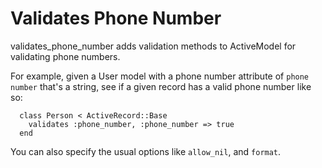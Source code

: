 # Validates Phone Number

validates_phone_number adds validation methods to ActiveModel for validating
phone numbers.

For example, given a User model with a phone number attribute of `phone number`
that's a string, see if a given record has a valid phone number like so:

```
  class Person < ActiveRecord::Base
    validates :phone_number, :phone_number => true
  end
```

You can also specify the usual options like `allow_nil`, and `format`.
